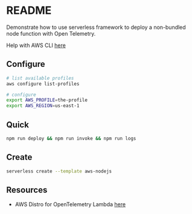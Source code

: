 
# README

Demonstrate how to use serverless framework to deploy a non-bundled node function with Open Telemetry.  

Help with AWS CLI [here](https://github.com/chrisguest75/shell_examples/blob/master/33_awscli/README.md)  

## Configure

```sh
# list available profiles
aws configure list-profiles  

# configure
export AWS_PROFILE=the-profile
export AWS_REGION=us-east-1
```

## Quick

```sh
npm run deploy && npm run invoke && npm run logs
```

## Create

```sh
serverless create --template aws-nodejs
```

## Resources

* AWS Distro for OpenTelemetry Lambda [here](https://aws-otel.github.io/docs/getting-started/lambda)  
